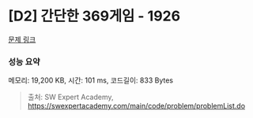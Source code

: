 # [D2] 간단한 369게임 - 1926 

[문제 링크](https://swexpertacademy.com/main/code/problem/problemDetail.do?contestProbId=AV5PTeo6AHUDFAUq) 

### 성능 요약

메모리: 19,200 KB, 시간: 101 ms, 코드길이: 833 Bytes



> 출처: SW Expert Academy, https://swexpertacademy.com/main/code/problem/problemList.do